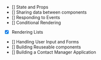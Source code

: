 - [] State and Props
- [] Sharing data between components
- [] Responding to Events
- [] Conditional Rendering
- [x] Rendering Lists
- [] Handling User Input and Forms
- [] Building Reuseable components
- [] Building a Contact Manager Application
